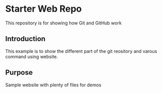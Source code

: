 # Starter Web Repo

This repository is for showing how Git and GitHub work
## Introduction
This example is to show the different part of the git reository and varous command using website.

## Purpose

Sample website with plenty of files for demos